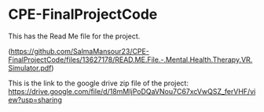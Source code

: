 # CPE-FinalProjectCode
This has the Read Me file for the project.

(https://github.com/SalmaMansour23/CPE-FinalProjectCode/files/13627178/READ.ME.File.-.Mental.Health.Therapy.VR.Simulator.pdf)


This is the link to the google drive zip file of the project:
https://drive.google.com/file/d/18mMIjPoDQaVNou7C67xcVwQSZ_ferVHF/view?usp=sharing
